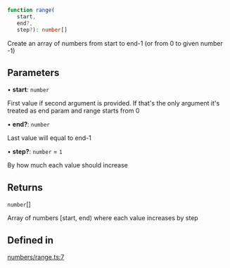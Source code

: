 ```ts
function range(
   start, 
   end?, 
   step?): number[]
```

Create an array of numbers from start to end-1 (or from 0 to given number -1)

## Parameters

• **start**: `number`

First value if second argument is provided. If that's the only argument it's treated as end param and range starts from 0

• **end?**: `number`

Last value will equal to end-1

• **step?**: `number` = `1`

By how much each value should increase

## Returns

`number`[]

Array of numbers [start, end) where each value increases by step

## Defined in

[numbers/range.ts:7](https://github.com/Tismas/naszos-utils/blob/17b33842abc2ec4b3d89cd93065f656880e196df/src/numbers/range.ts#L7)
